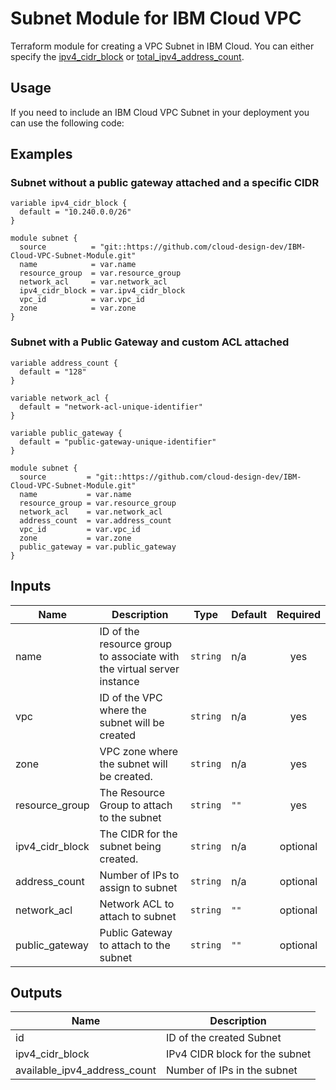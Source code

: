 # Subnet Module for IBM Cloud VPC 
Terraform module for creating a VPC Subnet in IBM Cloud. You can either specify the [ipv4_cidr_block](https://cloud.ibm.com/docs/terraform?topic=terraform-vpc-gen2-resources#subnet) or [total_ipv4_address_count](https://cloud.ibm.com/docs/terraform?topic=terraform-vpc-gen2-resources#subnet).

## Usage
If you need to include an IBM Cloud VPC Subnet in your deployment you can use the following code:

## Examples
### Subnet **without** a public gateway attached and a specific CIDR

```
variable ipv4_cidr_block {
  default = "10.240.0.0/26"
}

module subnet {
  source          = "git::https://github.com/cloud-design-dev/IBM-Cloud-VPC-Subnet-Module.git"
  name            = var.name
  resource_group  = var.resource_group
  network_acl     = var.network_acl
  ipv4_cidr_block = var.ipv4_cidr_block
  vpc_id          = var.vpc_id
  zone            = var.zone
}
```

### Subnet **with** a Public Gateway and custom ACL attached

```
variable address_count {
  default = "128"
}

variable network_acl {
  default = "network-acl-unique-identifier"
}

variable public_gateway {
  default = "public-gateway-unique-identifier"
}

module subnet {
  source         = "git::https://github.com/cloud-design-dev/IBM-Cloud-VPC-Subnet-Module.git"
  name           = var.name
  resource_group = var.resource_group
  network_acl    = var.network_acl
  address_count  = var.address_count
  vpc_id         = var.vpc_id
  zone           = var.zone
  public_gateway = var.public_gateway
}
```

## Inputs

| Name | Description | Type | Default | Required |
|------|-------------|------|---------|:--------:|
| name | ID of the resource group to associate with the virtual server instance | `string` | n/a | yes |
| vpc | ID of the VPC where the subnet will be created | `string` | n/a | yes |
| zone | VPC zone where the subnet will be created. | `string` | n/a | yes |
| resource\_group | The Resource Group to attach to the subnet | `string` | `""` | yes | 
| ipv4_cidr_block | The CIDR for the subnet being created. | `string` | n/a | optional |
| address\_count | Number of IPs to assign to subnet | `string` | n/a | optional |
| network\_acl | Network ACL to attach to subnet | `string` | `""` | optional |
| public\_gateway | Public Gateway to attach to the subnet | `string` | `""` | optional | 


## Outputs

| Name | Description |
|------|-------------|
| id | ID of the created Subnet | 
| ipv4_cidr_block | IPv4 CIDR block for the subnet |
| available_ipv4_address_count | Number of IPs in the subnet  | 
